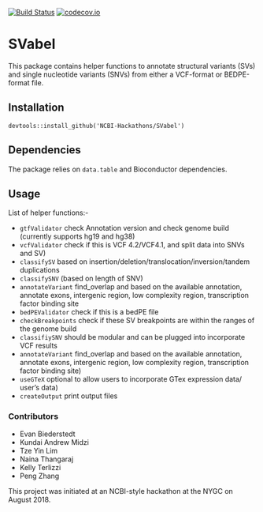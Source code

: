 [![Build Status](https://travis-ci.org/NCBI-Hackathons/SuperSnV.svg?branch=master)](https://travis-ci.org/NCBI-Hackathons/SuperSnV)
[![codecov.io](https://img.shields.io/codecov/c/github/NCBI-Hackathons/SuperSnV.svg)](https://img.shields.io/codecov/c/github/NCBI-Hackathons/SuperSnV?branch=master)


# SVabel

This package contains helper functions to annotate structural variants (SVs) and single nucleotide variants (SNVs) from either a VCF-format or BEDPE-format file.

## Installation

```
devtools::install_github('NCBI-Hackathons/SVabel')
```

## Dependencies 

The package relies on `data.table` and Bioconductor dependencies. 



## Usage

List of helper functions:-    
* `gtfValidator` check Annotation version and check genome build (currently supports hg19 and hg38)
* `vcfValidator` check if this is VCF 4.2/VCF4.1, and split data into SNVs  and SV)
* `classifySV` based on insertion/deletion/translocation/inversion/tandem duplications
* `classifySNV` (based on length of SNV)
* `annotateVariant` find_overlap and based on the available annotation, annotate exons, intergenic region, low complexity region,  transcription factor binding site
* `bedPEValidator` check if this is a bedPE file
*	`checkBreakpoints` check if these SV breakpoints are within the ranges of the genome build
*	`classifiySNV` should be modular and can be plugged into incorporate VCF results
* `annotateVariant` find_overlap and based on the available annotation, annotate exons, intergenic region, low complexity region,  transcription factor binding site)
* `useGTeX` optional to allow users to incorporate GTex expression data/ user’s data)
* `createOutput` print output files


### Contributors

* Evan Biederstedt 
* Kundai Andrew Midzi
* Tze Yin Lim
* Naina Thangaraj
* Kelly Terlizzi
* Peng Zhang

This project was initiated at an NCBI-style hackathon at the NYGC on August 2018.
